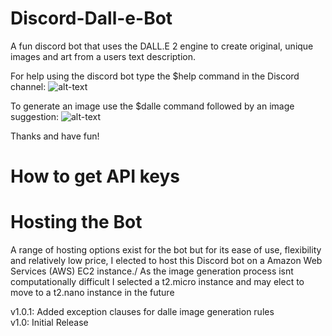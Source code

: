 # Discord-Dall-e-Bot

A fun discord bot that uses the DALL.E 2 engine to create original, unique images and art from a users text description.

For help using the discord bot type the $help command in the Discord channel:
![alt-text](https://github.com/w0ngja/Discord-Dalle-Bot/blob/main/readme_misc/readme_help_command.PNG)

To generate an image use the $dalle command followed by an image suggestion:
![alt-text](https://github.com/w0ngja/Discord-Dalle-Bot/blob/main/readme_misc/readme_dalle_command.PNG)

Thanks and have fun!

# How to get API keys

# Hosting the Bot
A range of hosting options exist for the bot but for its ease of use, flexibility and relatively low price, I elected to host this Discord bot on a Amazon Web Services (AWS) EC2 instance./
As the image generation process isnt computationally difficult I selected a t2.micro instance and may elect to move to a t2.nano instance in the future

v1.0.1: Added exception clauses for dalle image generation rules\
v1.0: Initial Release
